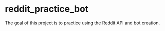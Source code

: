 # reddit_practice_bot

The goal of this project is to practice using the Reddit API and bot creation.